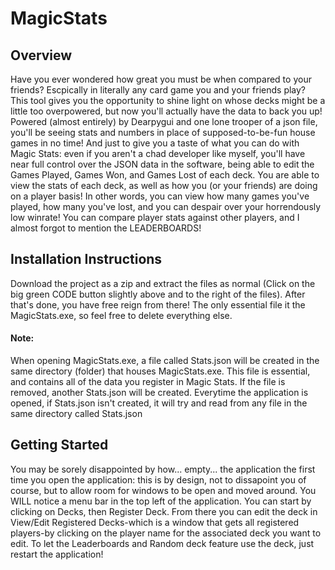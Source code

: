 # MagicStats
## Overview
Have you ever wondered how great you must be when compared to your friends? Escpically in literally any card game you and your friends play? This tool gives you the opportunity to shine light on whose decks might be a little too overpowered, but now you'll actually have the data to back you up! Powered (almost entirely) by Dearpygui and one lone trooper of a json file, you'll be seeing stats and numbers in place of supposed-to-be-fun house games in no time! And just to give you a taste of what you can do with Magic Stats: even if you aren't a chad developer like myself, you'll have near full control over the JSON data in the software, being able to edit the Games Played, Games Won, and Games Lost of each deck. You are able to view the stats of each deck, as well as how you (or your friends) are doing on a player basis! In other words, you can view how many games you've played, how many you've lost, and you can despair over your horrendously low winrate! You can compare player stats against other players, and I almost forgot to mention the LEADERBOARDS! 

## Installation Instructions
Download the project as a zip and extract the files as normal (Click on the big green CODE button slightly above and to the right of the files). After that's done, you have free reign from there! The only essential file it the MagicStats.exe, so feel free to delete everything else. 
#### Note: 
When opening MagicStats.exe, a file called Stats.json will be created in the same directory (folder) that houses MagicStats.exe. This file is essential, and contains all of the data you register in Magic Stats. If the file is removed, another Stats.json will be created. Everytime the application is opened, if Stats.json isn't created, it will try and read from any file in the same directory called Stats.json  

## Getting Started
You may be sorely disappointed by how... empty... the application the first time you open the application: this is by design, not to dissapoint you of course, but to allow room for windows to be open and moved around. You WILL notice a menu bar in the top left of the application. You can start by clicking on Decks, then Register Deck. From there you can edit the deck in View/Edit Registered Decks-which is a window that gets all registered players-by clicking on the player name for the associated deck you want to edit. To let the Leaderboards and Random deck feature use the deck, just restart the application!
